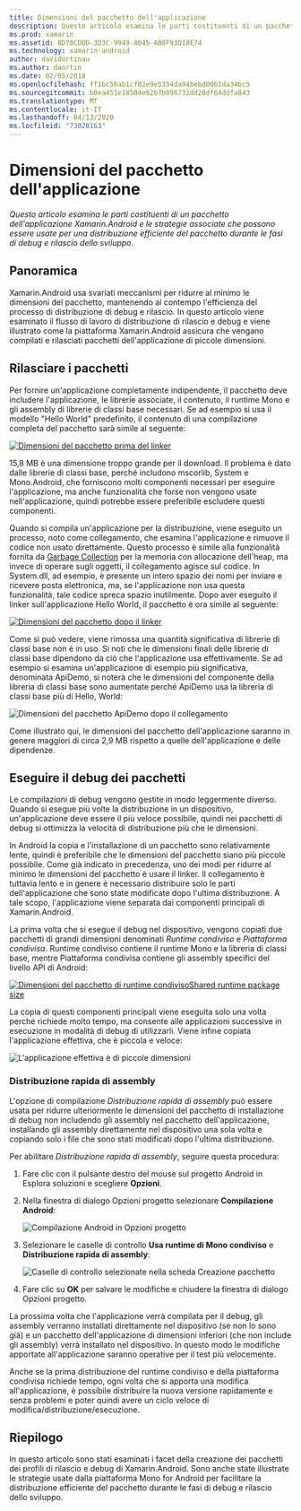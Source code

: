 ```yaml
---
title: Dimensioni del pacchetto dell'applicazione
description: Questo articolo esamina le parti costituenti di un pacchetto dell'applicazione Xamarin.Android e le strategie associate che possono essere usate per una distribuzione efficiente del pacchetto durante le fasi di debug e rilascio dello sviluppo.
ms.prod: xamarin
ms.assetid: 8D70CDDD-3D3C-9949-8045-AB8F93D18E74
ms.technology: xamarin-android
author: davidortinau
ms.author: daortin
ms.date: 02/05/2018
ms.openlocfilehash: ff1bc56ab1cf02e9e5354da94bebd0661da34bc5
ms.sourcegitcommit: b0ea451e18504e6267b896732dd26df64ddfa843
ms.translationtype: MT
ms.contentlocale: it-IT
ms.lasthandoff: 04/13/2020
ms.locfileid: "73028163"
---
```

# <a name="application-package-size"></a>Dimensioni del pacchetto dell'applicazione

_Questo articolo esamina le parti costituenti di un pacchetto dell'applicazione Xamarin.Android e le strategie associate che possono essere usate per una distribuzione efficiente del pacchetto durante le fasi di debug e rilascio dello sviluppo._

## <a name="overview"></a>Panoramica

Xamarin.Android usa svariati meccanismi per ridurre al minimo le dimensioni del pacchetto, mantenendo al contempo l'efficienza del processo di distribuzione di debug e rilascio. In questo articolo viene esaminato il flusso di lavoro di distribuzione di rilascio e debug e viene illustrato come la piattaforma Xamarin.Android assicura che vengano compilati e rilasciati pacchetti dell'applicazione di piccole dimensioni.

## <a name="release-packages"></a>Rilasciare i pacchetti

Per fornire un'applicazione completamente indipendente, il pacchetto deve includere l'applicazione, le librerie associate, il contenuto, il runtime Mono e gli assembly di librerie di classi base necessari. Se ad esempio si usa il modello "Hello World" predefinito, il contenuto di una compilazione completa del pacchetto sarà simile al seguente:

[![Dimensioni del pacchetto prima del linker](app-package-size-images/hello-world-package-size-before-linker.png)](app-package-size-images/hello-world-package-size-before-linker.png#lightbox)

15,8 MB è una dimensione troppo grande per il download. Il problema è dato dalle librerie di classi base, perché includono mscorlib, System e Mono.Android, che forniscono molti componenti necessari per eseguire l'applicazione, ma anche funzionalità che forse non vengono usate nell'applicazione, quindi potrebbe essere preferibile escludere questi componenti.

Quando si compila un'applicazione per la distribuzione, viene eseguito un processo, noto come collegamento, che esamina l'applicazione e rimuove il codice non usato direttamente. Questo processo è simile alla funzionalità fornita da [Garbage Collection](~/android/internals/garbage-collection.md) per la memoria con allocazione dell'heap, ma invece di operare sugli oggetti, il collegamento agisce sul codice. In System.dll, ad esempio, è presente un intero spazio dei nomi per inviare e ricevere posta elettronica, ma, se l'applicazione non usa questa funzionalità, tale codice spreca spazio inutilmente. Dopo aver eseguito il linker sull'applicazione Hello World, il pacchetto è ora simile al seguente:

[![Dimensioni del pacchetto dopo il linker](app-package-size-images/hello-world-package-size-after-linker.png)](app-package-size-images/hello-world-package-size-after-linker.png#lightbox)

Come si può vedere, viene rimossa una quantità significativa di librerie di classi base non è in uso. Si noti che le dimensioni finali delle librerie di classi base dipendono da ciò che l'applicazione usa effettivamente. Se ad esempio si esamina un'applicazione di esempio più significativa, denominata ApiDemo, si noterà che le dimensioni del componente della libreria di classi base sono aumentate perché ApiDemo usa la libreria di classi base più di Hello, World:

![Dimensioni del pacchetto ApiDemo dopo il collegamento](app-package-size-images/api-demo-package-size-after-linker.png)

Come illustrato qui, le dimensioni del pacchetto dell'applicazione saranno in genere maggiori di circa 2,9 MB rispetto a quelle dell'applicazione e delle dipendenze.

## <a name="debug-packages"></a>Eseguire il debug dei pacchetti

Le compilazioni di debug vengono gestite in modo leggermente diverso. Quando si esegue più volte la distribuzione in un dispositivo, un'applicazione deve essere il più veloce possibile, quindi nei pacchetti di debug si ottimizza la velocità di distribuzione più che le dimensioni.

In Android la copia e l'installazione di un pacchetto sono relativamente lente, quindi è preferibile che le dimensioni del pacchetto siano più piccole possibile. Come già indicato in precedenza, uno dei modi per ridurre al minimo le dimensioni del pacchetto è usare il linker. Il collegamento è tuttavia lento e in genere è necessario distribuire solo le parti dell'applicazione che sono state modificate dopo l'ultima distribuzione. A tale scopo, l'applicazione viene separata dai componenti principali di Xamarin.Android.

La prima volta che si esegue il debug nel dispositivo, vengono copiati due pacchetti di grandi dimensioni denominati *Runtime condiviso* e *Piattaforma condivisa*. Runtime condiviso contiene il runtime Mono e la libreria di classi base, mentre Piattaforma condivisa contiene gli assembly specifici del livello API di Android:

[![Dimensioni del pacchetto di runtime condivisoShared runtime package size](app-package-size-images/shared-runtime-package-size.png)](app-package-size-images/shared-runtime-package-size.png#lightbox)

La copia di questi componenti principali viene eseguita solo una volta perché richiede molto tempo, ma consente alle applicazioni successive in esecuzione in modalità di debug di utilizzarli. Viene infine copiata l'applicazione effettiva, che è piccola e veloce:

![L'applicazione effettiva è di piccole dimensioni](app-package-size-images/hello-world-debug-application-no-link.png)

### <a name="fast-assembly-deployment"></a>Distribuzione rapida di assembly

L'opzione di compilazione *Distribuzione rapida di assembly* può essere usata per ridurre ulteriormente le dimensioni del pacchetto di installazione di debug non includendo gli assembly nel pacchetto dell'applicazione, installando gli assembly direttamente nel dispositivo una sola volta e copiando solo i file che sono stati modificati dopo l'ultima distribuzione.

Per abilitare *Distribuzione rapida di assembly*, seguire questa procedura:

1. Fare clic con il pulsante destro del mouse sul progetto Android in Esplora soluzioni e scegliere **Opzioni**.

2. Nella finestra di dialogo Opzioni progetto selezionare **Compilazione Android**:  

    ![Compilazione Android in Opzioni progetto](app-package-size-images/fastdev0.png)

3. Selezionare le caselle di controllo **Usa runtime di Mono condiviso** e **Distribuzione rapida di assembly**:  

    ![Caselle di controllo selezionate nella scheda Creazione pacchetto](app-package-size-images/fastdev.png)

4. Fare clic su **OK** per salvare le modifiche e chiudere la finestra di dialogo Opzioni progetto.

La prossima volta che l'applicazione verrà compilata per il debug, gli assembly verranno installati direttamente nel dispositivo (se non lo sono già) e un pacchetto dell'applicazione di dimensioni inferiori (che non include gli assembly) verrà installato nel dispositivo. In questo modo le modifiche apportate all'applicazione saranno operative per il test più velocemente.

Anche se la prima distribuzione del runtime condiviso e della piattaforma condivisa richiede tempo, ogni volta che si apporta una modifica all'applicazione, è possibile distribuire la nuova versione rapidamente e senza problemi e poter quindi avere un ciclo veloce di modifica/distribuzione/esecuzione.

## <a name="summary"></a>Riepilogo

In questo articolo sono stati esaminati i facet della creazione dei pacchetti dei profili di rilascio e debug di Xamarin.Android. Sono anche state illustrate le strategie usate dalla piattaforma Mono for Android per facilitare la distribuzione efficiente del pacchetto durante le fasi di debug e rilascio dello sviluppo.
